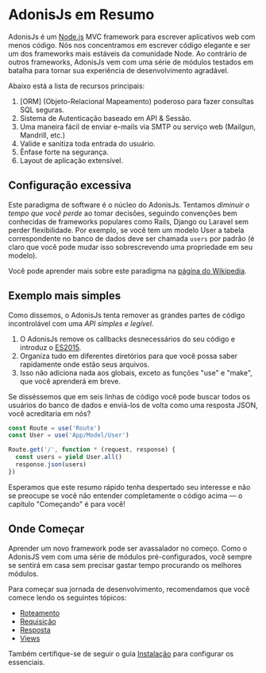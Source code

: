 # AdonisJs em Resumo

AdonisJs é um [Node.js](https://nodejs.org) MVC framework para escrever aplicativos web com menos código. Nós nos concentramos em escrever código elegante e ser um dos frameworks mais estáveis da comunidade Node. Ao contrário de outros frameworks, AdonisJs vem com uma série de módulos testados em batalha para tornar sua experiência de desenvolvimento agradável.

Abaixo está a lista de recursos principais:

1. [ORM] (Objeto-Relacional Mapeamento) poderoso para fazer consultas SQL seguras.
2. Sistema de Autenticação baseado em API & Sessão.
3. Uma maneira fácil de enviar e-mails via SMTP ou serviço web (Mailgun, Mandrill, etc.)
4. Valide e sanitiza toda entrada do usuário.
5. Ênfase forte na segurança.
6. Layout de aplicação extensível.

## Configuração excessiva

Este paradigma de software é o núcleo do AdonisJs. Tentamos *diminuir o tempo que você perde* ao tomar decisões, seguindo convenções bem conhecidas de frameworks populares como Rails, Django ou Laravel sem perder flexibilidade. Por exemplo, se você tem um modelo User a tabela correspondente no banco de dados deve ser chamada `users` por padrão (é claro que você pode mudar isso sobrescrevendo uma propriedade em seu modelo).

Você pode aprender mais sobre este paradigma na [página do Wikipedia](https://pt.wikipedia.org/wiki/Convenção_sobre_configuração).

## Exemplo mais simples

Como dissemos, o AdonisJs tenta remover as grandes partes de código incontrolável com uma *API simples e legível*.

1. O AdonisJs remove os callbacks desnecessários do seu código e introduz o [ES2015](https://developer.mozilla.org/pt-BR/docs/Web/JavaScript/Guide/Iteradores_e_Geradores).
2. Organiza tudo em diferentes diretórios para que você possa saber rapidamente onde estão seus arquivos.
3. Isso não adiciona nada aos globais, exceto as funções "use" e "make", que você aprenderá em breve.

Se disséssemos que em seis linhas de código você pode buscar todos os usuários do banco de dados e enviá-los de volta como uma resposta JSON, você acreditaria em nós?

```js
const Route = use('Route')
const User = use('App/Model/User')

Route.get('/', function * (request, response) {
  const users = yield User.all()
  response.json(users)
})
```

Esperamos que este resumo rápido tenha despertado seu interesse e não se preocupe se você não entender completamente o código acima — o capítulo "Começando" é para você!

## Onde Começar
Aprender um novo framework pode ser avassalador no começo. Como o AdonisJS vem com uma série de módulos pré-configurados, você sempre se sentirá em casa sem precisar gastar tempo procurando os melhores módulos.

Para começar sua jornada de desenvolvimento, recomendamos que você comece lendo os seguintes tópicos:

* [Roteamento](/docs/03-getting-started/05-routing.md)
* [Requisição](/docs/03-getting-started/06-request.md)
* [Resposta](/docs/03-getting-started/07-response.md)
* [Views](/docs/04-views/01-views.md)

Também certifique-se de seguir o guia [Instalação](/docs/03-getting-started/01-installation.md) para configurar os essenciais.

